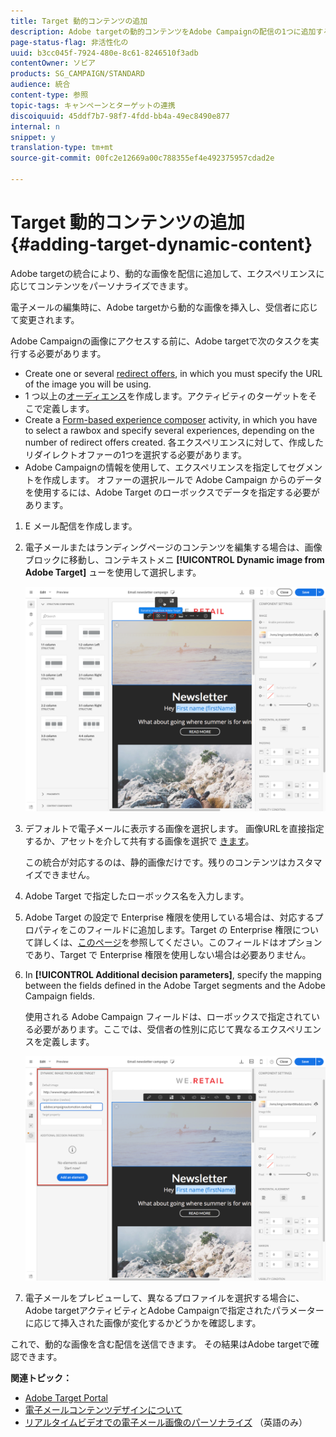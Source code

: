 ```yaml
---
title: Target 動的コンテンツの追加
description: Adobe targetの動的コンテンツをAdobe Campaignの配信の1つに追加する方法について説明します。
page-status-flag: 非活性化の
uuid: b3cc045f-7924-480e-8c61-8246510f3adb
contentOwner: ソビア
products: SG_CAMPAIGN/STANDARD
audience: 統合
content-type: 参照
topic-tags: キャンペーンとターゲットの連携
discoiquuid: 45ddf7b7-98f7-4fdd-bb4a-49ec8490e877
internal: n
snippet: y
translation-type: tm+mt
source-git-commit: 00fc2e12669a00c788355ef4e492375957cdad2e

---
```



# Target 動的コンテンツの追加{#adding-target-dynamic-content}

Adobe targetの統合により、動的な画像を配信に追加して、エクスペリエンスに応じてコンテンツをパーソナライズできます。

電子メールの編集時に、Adobe targetから動的な画像を挿入し、受信者に応じて変更されます。

Adobe Campaignの画像にアクセスする前に、Adobe targetで次のタスクを実行する必要があります。

* Create one or several [redirect offers](https://docs.adobe.com/content/help/en/target/using/experiences/offers/offer-redirect.html), in which you must specify the URL of the image you will be using.
* 1 つ以上の[オーディエンス](https://marketing.adobe.com/resources/help/en_US/target/ov/c_about_segments.html)を作成します。アクティビティのターゲットをそこで定義します。
* Create a [Form-based experience composer](https://marketing.adobe.com/resources/help/en_US/target/target/t_form_experience_composer.html) activity, in which you have to select a rawbox and specify several experiences, depending on the number of redirect offers created. 各エクスペリエンスに対して、作成したリダイレクトオファーの1つを選択する必要があります。
* Adobe Campaignの情報を使用して、エクスペリエンスを指定してセグメントを作成します。 オファーの選択ルールで Adobe Campaign からのデータを使用するには、Adobe Target のローボックスでデータを指定する必要があります。

1. E メール配信を作成します。
1. 電子メールまたはランディングページのコンテンツを編集する場合は、画像ブロックに移動し、コンテキストメニ **[!UICONTROL Dynamic image from Adobe Target]** ューを使用して選択します。

   ![](assets/tar_insert_dynamic_image.png)

1. デフォルトで電子メールに表示する画像を選択します。 画像URLを直接指定するか、アセットを介して共有する画像を選択で [きます](../../integrating/using/working-with-campaign-and-assets-core-service.md)。

   この統合が対応するのは、静的画像だけです。残りのコンテンツはカスタマイズできません。

1. Adobe Target で指定したローボックス名を入力します。
1. Adobe Target の設定で Enterprise 権限を使用している場合は、対応するプロパティをこのフィールドに追加します。Target の Enterprise 権限について詳しくは、[このページ](https://marketing.adobe.com/resources/help/en_US/target/target/properties-overview.html)を参照してください。このフィールドはオプションであり、Target で Enterprise 権限を使用しない場合は必要ありません。
1. In **[!UICONTROL Additional decision parameters]**, specify the mapping between the fields defined in the Adobe Target segments and the Adobe Campaign fields.

   使用される Adobe Campaign フィールドは、ローボックスで指定されている必要があります。ここでは、受信者の性別に応じて異なるエクスペリエンスを定義します。

   ![](assets/tar_additional_decisionning_parameters.png)

1. 電子メールをプレビューして、異なるプロファイルを選択する場合に、Adobe targetアクティビティとAdobe Campaignで指定されたパラメーターに応じて挿入された画像が変化するかどうかを確認します。

これで、動的な画像を含む配信を送信できます。 その結果はAdobe targetで確認できます。

**関連トピック：**

* [Adobe Target Portal](https://marketing.adobe.com/resources/help/en_US/target/a4t/c_campaign_and_target.html)
* [電子メールコンテンツデザインについて](../../designing/using/overview.md)
* [リアルタイムビデオでの電子メール画像のパーソナライズ](https://helpx.adobe.com/marketing-cloud/how-to/email-marketing.html) （英語のみ）

